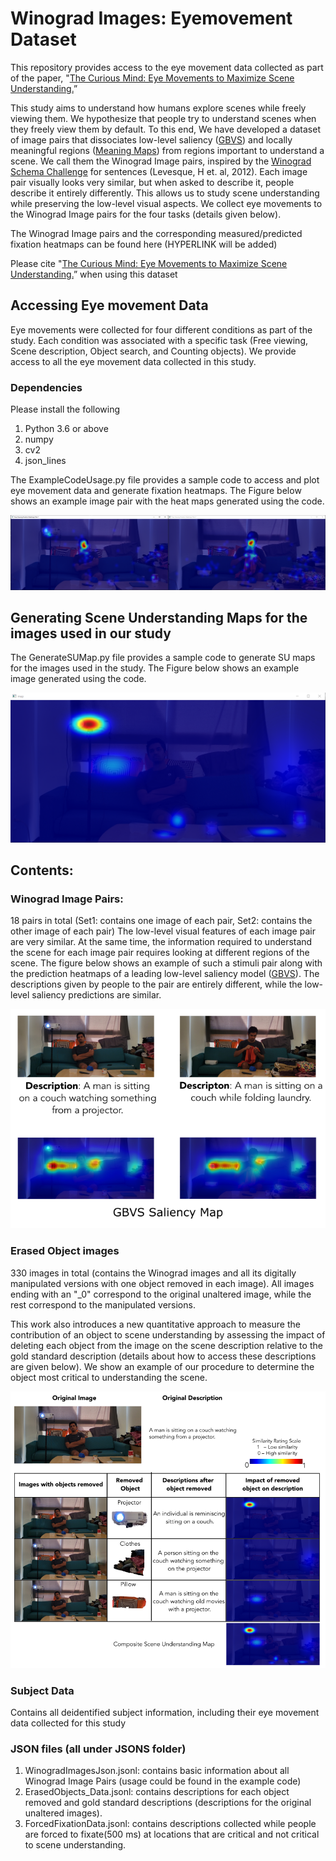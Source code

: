 # Winograd Images: Eyemovement Dataset 
This repository provides access to the eye movement data collected as part of the paper, "[The Curious Mind: Eye Movements to Maximize Scene Understanding.](https://osf.io/preprints/psyarxiv/6c8gf?raw=true)” 

This study aims to understand how humans explore scenes while freely viewing them. We hypothesize that people try to understand scenes when they freely view them by default. To this end, We have developed a dataset of image pairs that dissociates low-level saliency ([GBVS](http://papers.neurips.cc/paper/3095-graph-based-visual-saliency.pdf?raw=true)) and locally meaningful regions ([Meaning Maps](https://jov.arvojournals.org/article.aspx?articleid=2685927?raw=true)) from regions important to understand a scene. We call them the Winograd Image pairs, inspired by the [Winograd Schema Challenge](https://cs.nyu.edu/~davise/papers/WinogradSchemas/WS.html) for sentences (Levesque, H et. al, 2012). Each image pair visually looks very similar, but when asked to describe it, people describe it entirely differently. This allows us to study scene understanding while preserving the low-level visual aspects. We collect eye movements to the Winograd Image pairs for the four tasks (details given below).

The Winograd Image pairs and the corresponding measured/predicted fixation heatmaps can be found here (HYPERLINK will be added)

Please cite "[The Curious Mind: Eye Movements to Maximize Scene Understanding.](https://osf.io/preprints/psyarxiv/6c8gf?raw=true)” when using this dataset

## Accessing Eye movement Data
Eye movements were collected for four different conditions as part of the study. Each condition was associated with a specific task (Free viewing, Scene description, Object search, and Counting objects). We provide access to all the eye movement data collected in this study. 
### Dependencies
Please install the following
1. Python 3.6 or above
2. numpy
3. cv2
4. json_lines

The ExampleCodeUsage.py file provides a sample code to access and plot eye movement data and generate fixation heatmaps. The Figure below shows an example image pair with the heat maps generated using the code.

![Alt text](/ReadMeFiles/ExampleImagePair.png?raw=true "Optional Title")


## Generating Scene Understanding Maps for the images used in our study
The GenerateSUMap.py file provides a sample code to generate SU maps for the images used in the study. The Figure below shows an example image generated using the code.

![Alt text](/ReadMeFiles/SUMapExample.png?raw=true "Optional Title")

## Contents:

### Winograd Image Pairs: 
18 pairs in total (Set1: contains one image of each pair, Set2: contains the other image of each pair)
The low-level visual features of each image pair are very similar. At the same time, the information required to understand the scene for each image pair requires looking at different regions of the scene.  The figure below shows an example of such a stimuli pair along with the prediction heatmaps of a leading low-level saliency model ([GBVS](http://papers.neurips.cc/paper/3095-graph-based-visual-saliency.pdf?raw=true)). The descriptions given by people to the pair are entirely different, while the low-level saliency predictions are similar.

![Alt text](/ReadMeFiles/WinogradExample.png?raw=true "Optional Title")

### Erased Object images
330 images in total (contains the Winograd images and all its digitally manipulated versions with one object removed in each image). All images ending with an "_0" correspond to the original unaltered image, while the rest correspond to the manipulated versions.

This work also introduces a new quantitative approach to measure the contribution of an object to scene understanding by assessing the impact of deleting each object from the image on the scene description relative to the gold standard description (details about how to access these descriptions are given below). We show an example of our procedure to determine the object most critical to understanding the scene.

![Alt text](/ReadMeFiles/ObjectErasureProcedure.png?raw=true "Optional Title")

### Subject Data
Contains all deidentified subject information, including their eye movement data collected for this study

### JSON files (all under JSONS folder)
1. WinogradImagesJson.jsonl: contains basic information about all Winograd Image Pairs (usage could be found in the example code)
2. ErasedObjects_Data.jsonl: contains descriptions for each object removed and gold standard descriptions (descriptions for the original unaltered images).
3. ForcedFixationData.jsonl: contains descriptions collected while people are forced to fixate(500 ms) at locations that are critical and not critical to scene understanding. 


